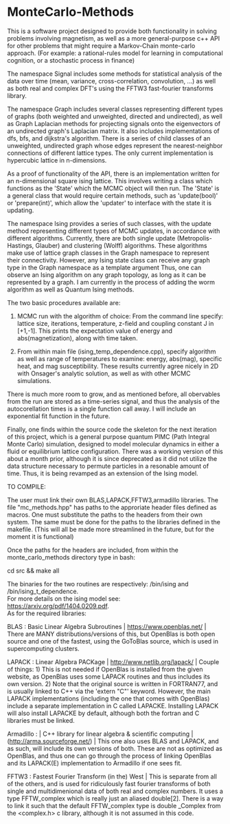 # MonteCarlo-Methods

This is a software project designed to provide both functionality in solving problems involving magnetism, as well as a more general-purpose c++ API for other problems that might require a Markov-Chain monte-carlo approach.  (For example: a rational-rules model for learning in computational cognition, or a stochastic process in finance)

The namespace Signal includes some methods for statistical analysis of the data over time (mean, variance, cross-correlation, convolution, ...) as well as both real and complex DFT's using the FFTW3 fast-fourier transforms library.

The namespace Graph includes several classes representing different types of graphs (both weighted and unweighted, directed and undirected), as well as Graph Laplacian methods for projecting signals onto the eigenvectors of an undirected graph's Laplacian matrix.  It also includes implementations of dfs, bfs, and dijkstra's algorithm.  There is a series of child classes of an unweighted, undirected graph whose edges represent the nearest-neighbor connections of different lattice types.  The only current implementation is hypercubic lattice in n-dimensions.

As a proof of functionality of the API, there is an implementation written for an n-dimensional square ising lattice.  This involves writing a class which functions as the 'State' which the MCMC object will then run.  The 'State' is a general class that would require certain methods, such as 'update(bool)' or 'prepare(int)', which allow the 'updater' to interface with the state it is updating.  

The namespace Ising provides a series of such classes, with the update method representing different types of MCMC updates, in accordance with different algorithms.  Currently, there are both single update (Metropolis-Hastings, Glauber) and clustering (Wolff) algorithms.  These algorithms make use of lattice graph classes in the Graph namespace to represent their connectivity.  However, any Ising state class can receive any graph type in the Graph namespace as a template argument   Thus, one can observe an Ising algorithm on any graph topology, as long as it can be represented by a graph.  I am currently in the process of adding the worm algorithm as well as Quantum Ising methods.

The two basic procedures available are:
  1) MCMC run with the algorithm of choice: From the command line specify: lattice size, iterations, temperature, z-field and coupling constant J in [+1,-1].  This prints the expectation value of energy and abs(magnetization), along with time taken.
  
  2) From within main file (ising_temp_dependence.cpp), specify algorithm as well as range of temperatures to examine: energy, abs(mag), specific heat, and mag susceptibility.  These results currently agree nicely in 2D with Onsager's analytic solution, as well as with other MCMC simulations.
  
There is much more room to grow, and as mentioned before, all obervables from the run are stored as a time-series signal, and thus the analysis of the autocorellation times is a single function call away.  I will include an exponential fit function in the future.

Finally, one finds within the source code the skeleton for the next iteration of this project, which is a general purpose quantum PIMC (Path Integral Monte Carlo) simulation, designed to model molecular dynamics in either a fluid or equilibrium lattice configuration.  There was a working version of this about a month prior, although it is since deprecated as it did not utilize the data structure necessary to permute particles in a resonable amount of time.  Thus, it is being revamped as an extension of the Ising model.  

TO COMPILE:

The user must link their own BLAS,LAPACK,FFTW3,armadillo libraries.  The file "mc_methods.hpp" has paths to the approriate header files defined as macros.  One must substitute the paths to the headers from their own system.  The same must be done for the paths to the libraries defined in the makefile.  (This will all be made more streamlined in the future, but for the moment it is functional)

Once the paths for the headers are included, from within the monte_carlo_methods directory type in bash:
  
  cd src && make all
  
The binaries for the two routines are respectively: /bin/ising and /bin/ising_t_dependence.  
For more details on the ising model see: https://arxiv.org/pdf/1404.0209.pdf.  
As for the required libraries: 

  BLAS : Basic Linear Algebra Subroutines | https://www.openblas.net/ | There are MANY distributions/versions of this, but    OpenBlas is both open source and one of the fastest, using the GoToBlas source, which is used in supercomputing clusters.
  
  LAPACK : Linear Algebra PACKage | http://www.netlib.org/lapack/ | Couple of things: 1) This is not needed if OpenBlas is installed from the given website, as OpenBlas uses some LAPACK routines and thus includes its own version. 2) Note that the original source is written in FORTRAN77, and is usually linked to C++ via the 'extern "C"' keyword.  However, the main LAPACK implementations (including the one that comes with OpenBlas) include a separate implementation in C called LAPACKE.  Installing LAPACK will also install LAPACKE by default, although both the fortran and C libraries must be linked.
  
  Armadillo : | C++ library for linear algebra & scientific computing | (http://arma.sourceforge.net/) | This one also uses BLAS and LAPACK, and as such, will include its own versions of both.  These are not as optimized as OpenBlas, and thus one can go through the process of linking OpenBlas and its LAPACK(E) implementation to Armadillo if one sees fit.  
  
  FFTW3 : Fastest Fourier Transform (in the) West | This is separate from all of the others, and is used for ridiculously fast fourier transforms of both single and multidimenional data of both real and complex numbers.  It uses a type FFTW_complex which is really just an aliased double[2].  There is a way to link it such that the default FFTW_complex type is double \_Complex from the <complex.h> c library, although it is not assumed in this code.
